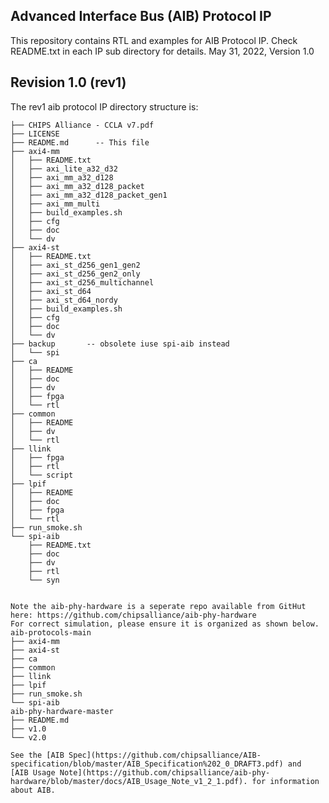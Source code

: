 ## Advanced Interface Bus (AIB) Protocol IP
This repository contains RTL and examples for AIB Protocol IP.
Check README.txt in each IP sub directory for details.
May 31, 2022, Version 1.0 

## Revision 1.0 (rev1)

The rev1 aib protocol IP directory structure is:                                    
```aib-protocols
├── CHIPS Alliance - CCLA v7.pdf
├── LICENSE
├── README.md      -- This file
├── axi4-mm
│   ├── README.txt         
│   ├── axi_lite_a32_d32
│   ├── axi_mm_a32_d128
│   ├── axi_mm_a32_d128_packet
│   ├── axi_mm_a32_d128_packet_gen1
│   ├── axi_mm_multi
│   ├── build_examples.sh
│   ├── cfg
│   ├── doc
│   └── dv
├── axi4-st
│   ├── README.txt
│   ├── axi_st_d256_gen1_gen2
│   ├── axi_st_d256_gen2_only
│   ├── axi_st_d256_multichannel
│   ├── axi_st_d64
│   ├── axi_st_d64_nordy
│   ├── build_examples.sh
│   ├── cfg
│   ├── doc
│   └── dv
├── backup       -- obsolete iuse spi-aib instead
│   └── spi
├── ca
│   ├── README
│   ├── doc
│   ├── dv
│   ├── fpga
│   └── rtl
├── common
│   ├── README
│   ├── dv
│   └── rtl
├── llink
│   ├── fpga
│   ├── rtl
│   └── script
├── lpif
│   ├── README
│   ├── doc
│   ├── fpga
│   └── rtl
├── run_smoke.sh
└── spi-aib
    ├── README.txt
    ├── doc
    ├── dv
    ├── rtl
    └── syn


Note the aib-phy-hardware is a seperate repo available from GitHut here: https://github.com/chipsalliance/aib-phy-hardware
For correct simulation, please ensure it is organized as shown below.
aib-protocols-main
├── axi4-mm
├── axi4-st
├── ca
├── common
├── llink
├── lpif
├── run_smoke.sh
└── spi-aib
aib-phy-hardware-master
├── README.md
├── v1.0
└── v2.0

See the [AIB Spec](https://github.com/chipsalliance/AIB-specification/blob/master/AIB_Specification%202_0_DRAFT3.pdf) and 
[AIB Usage Note](https://github.com/chipsalliance/aib-phy-hardware/blob/master/docs/AIB_Usage_Note_v1_2_1.pdf). for information about AIB.


